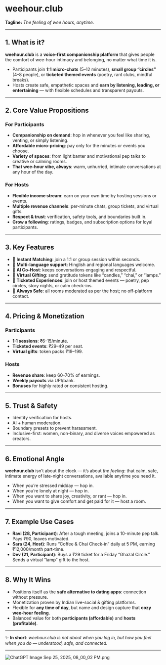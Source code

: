 # **weehour.club**

**Tagline:** *The feeling of wee hours, anytime.*

---

## 1. What is it?

**weehour.club** is a **voice-first companionship platform** that gives people the comfort of wee-hour intimacy and belonging, no matter what time it is.

- Participants join **1:1 micro-chats** (5–12 minutes), **small group “circles”** (4–8 people), or **ticketed themed events** (poetry, rant clubs, mindful breaks).
- Hosts create safe, empathetic spaces and **earn by listening, leading, or entertaining** — with flexible schedules and transparent payouts.

---

## 2. Core Value Propositions

### For Participants

- **Companionship on demand**: hop in whenever you feel like sharing, venting, or simply listening.
- **Affordable micro-pricing**: pay only for the minutes or events you choose.
- **Variety of spaces**: from light banter and motivational pep talks to creative or calming rooms.
- **That wee-hour vibe, always**: warm, unhurried, intimate conversations at any hour of the day.

### For Hosts

- **Flexible income stream**: earn on your own time by hosting sessions or events.
- **Multiple revenue channels**: per-minute chats, group tickets, and virtual gifts.
- **Respect & trust**: verification, safety tools, and boundaries built in.
- **Grow a following**: ratings, badges, and subscription options for loyal participants.

---

## 3. Key Features

- 🔹 **Instant Matching**: join a 1:1 or group session within seconds.
- 🔹 **Multi-language support**: Hinglish and regional languages welcome.
- 🔹 **AI Co-Host**: keeps conversations engaging and respectful.
- 🔹 **Virtual Gifting**: send gratitude tokens like “candles,” “chai,” or “lamps.”
- 🔹 **Ticketed Experiences**: join or host themed events — poetry, pep circles, story nights, or calm check-ins.
- 🔹 **Always Safe**: all rooms moderated as per the host; no off-platform contact.

---

## 4. Pricing & Monetization

### Participants

- **1:1 sessions**: ₹6–15/minute.
- **Ticketed events**: ₹29–49 per seat.
- **Virtual gifts**: token packs ₹19–199.

### Hosts

- **Revenue share**: keep 60–70% of earnings.
- **Weekly payouts** via UPI/bank.
- **Bonuses** for highly rated or consistent hosting.

---

## 5. Trust & Safety

- Identity verification for hosts.
- AI + human moderation.
- Boundary presets to prevent harassment.
- Inclusive-first: women, non-binary, and diverse voices empowered as creators.

---

## 6. Emotional Angle

**weehour.club** isn’t about the clock — it’s about *the feeling*: that calm, safe, intimate energy of late-night conversations, available anytime you need it.

- When you’re stressed midday — hop in.
- When you’re lonely at night — hop in.
- When you want to share joy, creativity, or rant — hop in.
- When you want to give comfort and get paid for it — host a room.

---

## 7. Example Use Cases

- **Ravi (28, Participant)**: After a tough meeting, joins a 10-minute pep talk. Pays ₹90, leaves motivated.
- **Sara (24, Host)**: Runs “Coffee & Chai Check-in” daily at 5 PM, earning ₹12,000/month part-time.
- **Dev (21, Participant)**: Buys a ₹29 ticket for a Friday “Ghazal Circle.” Sends a virtual “lamp” gift to the host.

---

## 8. Why It Wins

- Positions itself as the **safe alternative to dating apps**: connection without pressure.
- Monetization proven by Indian live-social & gifting platforms.
- Flexible for **any time of day**, but name and design capture that **cozy wee-hour feeling**.
- Balanced value for both **participants (affordable)** and **hosts (profitable)**.

---

✨ **In short**: *weehour.club is not about when you log in, but how you feel when you do — understood, safe, and connected.*

---

![ChatGPT Image Sep 25, 2025, 08_00_02 PM.png](attachment:ab4b80e0-689e-4338-9310-247efbd040bc:ChatGPT_Image_Sep_25_2025_08_00_02_PM.png)